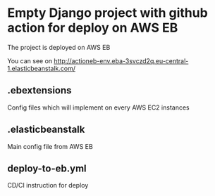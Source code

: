 # Empty Django project with github action for deploy on AWS EB

The project is deployed on AWS EB

You can see on http://actioneb-env.eba-3svczd2q.eu-central-1.elasticbeanstalk.com/

## .ebextensions

Config files which will implement on every AWS EC2 instances


## .elasticbeanstalk

Main config file from AWS EB

## deploy-to-eb.yml

CD/CI instruction for deploy